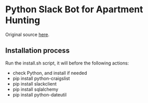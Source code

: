 # Python Slack Bot for Apartment Hunting

Original source [here](https://www.dataquest.io/blog/apartment-finding-slackbot/).

## Installation process
Run the install.sh script, it will before the following actions:
* check Python, and install if needed
* pip install python-craigslist
* pip install slackclient
* pip install sqlalchemy
* pip install python-dateutil
